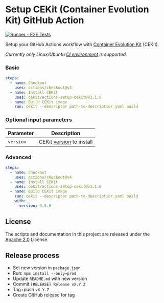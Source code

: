 Setup CEKit (Container Evolution Kit) GitHub Action
===============================

[![Runner - E2E Tests](https://github.com/cekit/actions-setup-cekit/actions/workflows/runner.yml/badge.svg)](https://github.com/cekit/actions-setup-cekit/actions/workflows/runner.yml)

Setup your GitHub Actions workflow with [Container Evolution Kit](https://github.com/cekit/cekit/)
(CEKit).

_Currently only Linux/Ubuntu
[CI environment](https://help.github.com/en/github/automating-your-workflow-with-github-actions/virtual-environments-for-github-actions)
is supported._

### Basic

```yaml
steps:
  - name: Checkout
    uses: actions/checkout@v3
  - name: Install CEKit
    uses: cekit/actions-setup-cekit@v1.1.6
  - name: Build CEKit image
    run: cekit --descriptor path-to-descriptior.yaml build
```

### Optional input parameters

| Parameter | Description                                                         |
|-----------|---------------------------------------------------------------------|
| `version` | CEKit [version](https://pypi.org/project/cekit/#history) to install |

### Advanced

```yaml
steps:
  - name: Checkout
    uses: actions/checkout@v4
  - name: Install CEKit
    uses: cekit/actions-setup-cekit@v1.1.6
  - name: Build CEKit image
    run: cekit --descriptor path-to-descriptior.yaml build
    with:
      version: 3.5.0
```

## License

The scripts and documentation in this project are released under the [Apache 2.0](./LICENSE) License.

## Release process

- Set new version in `package.json`
- Run: `npm install --only=prod`
- Update `README.md` with new version
- Commit `[RELEASE] Release vX.Y.Z`
- Tag+push `vX.Y.Z`
- Create GitHub release for tag
